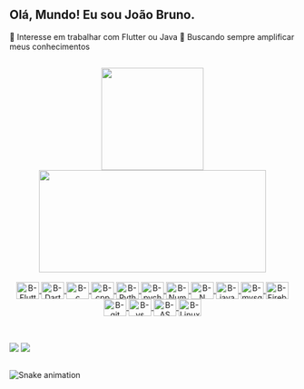 ## Olá, Mundo! Eu sou João Bruno.


 🔭 Interesse em trabalhar com Flutter ou Java
 🌱 Buscando sempre amplificar meus conhecimentos
## 
<div align="center">
  <a href="https://github.com/jbrun0r">
  <img height="180em" src="https://github-readme-stats.vercel.app/api?username=jbrun0r&border_color=0D1117&border_radius=17&show_icons=true&text_color=C9D1D9&title_color=58A6FF&icon_color=3CB371&bg_color=DEG,1F2938,19212D,141A24,10151D,0D1117&include_all_commits=true&count_private=true"/>
  <img height="180em", width="400em" src="https://github-readme-stats.vercel.app/api/top-langs/?username=jbrun0r&border_color=0D1117&border_radius=8&layout=compact&langs_count=7&text_color=C9D1D9&title_color=58A6FF&icon_color=3CB371&bg_color=DEG,0D1117,0D1117,10151D,141A24,19212D,1F2938"/>
</div>
  
<div>
  </div>
  
<div align="center"
     style="display: inline_block"><br>
  <img align="center" alt="B-Flutter" height="30" width="40" src="https://cdn.jsdelivr.net/gh/devicons/devicon/icons/flutter/flutter-original.svg">
  <img align="center" alt="B-Dart" height="30" width="40" src="https://cdn.jsdelivr.net/gh/devicons/devicon/icons/dart/dart-original.svg">
  <img align="center" alt="B-c" height="30" width="40" src="https://cdn.jsdelivr.net/gh/devicons/devicon/icons/c/c-original.svg">
  <img align="center" alt="B-cpp" height="30" width="40" src="https://cdn.jsdelivr.net/gh/devicons/devicon/icons/cplusplus/cplusplus-original.svg">
  <img align="center" alt="B-Python" height="30" width="40" src="https://cdn.jsdelivr.net/gh/devicons/devicon/icons/python/python-original.svg">
  <img align="center" alt="B-pycharm" height="30" width="40" src="https://cdn.jsdelivr.net/gh/devicons/devicon/icons/pycharm/pycharm-original.svg">
  <img align="center" alt="B-NumPy" height="30" width="40" src="https://cdn.jsdelivr.net/gh/devicons/devicon/icons/numpy/numpy-original.svg">
  <img align="center" alt="B-N" height="30" width="40" src="https://cdn.jsdelivr.net/gh/devicons/devicon/icons/jupyter/jupyter-original-wordmark.svg">
  <img align="center" alt="B-java" height="30" width="40" src="https://cdn.jsdelivr.net/gh/devicons/devicon/icons/java/java-original.svg">
  <img align="center" alt="B-mysql" height="30" width="40" src="https://cdn.jsdelivr.net/gh/devicons/devicon/icons/mysql/mysql-original.svg">
  <img align="center" alt="B-Firebase" height="30" width="40" src="https://cdn.jsdelivr.net/gh/devicons/devicon/icons/firebase/firebase-plain.svg">
  <img align="center" alt="B-git" height="30" width="40" src="https://cdn.jsdelivr.net/gh/devicons/devicon/icons/git/git-original.svg">
  <img align="center" alt="B-vs" height="30" width="40" src="https://cdn.jsdelivr.net/gh/devicons/devicon/icons/vscode/vscode-original.svg">
  <img align="center" alt="B-AS" height="30" width="40" src="https://cdn.jsdelivr.net/gh/devicons/devicon/icons/androidstudio/androidstudio-original.svg">
  
  <img align="center" alt="B-Linux" height="30" width="40" src="https://cdn.jsdelivr.net/gh/devicons/devicon/icons/linux/linux-original.svg">
  
 
 
 
</div>
  
##  
  
<div align="left"
     style="display: inline_block"><br>
  <a href = "mailto:joaobruno.rf@gmail.com"><img src="https://img.shields.io/badge/-Gmail-%23333?style=for-the-badge&logo=gmail&logoColor=white" target="_blank"></a>
  <a href="https://www.linkedin.com/in/joaobrunodev/" target="_blank"><img src="https://img.shields.io/badge/-LinkedIn-%230077B5?style=for-the-badge&logo=linkedin&logoColor=white" target="_blank"></a> 
  </div>
  
##
  ![Snake animation](https://github.com/jbrun0r/jbrun0r/blob/output/github-contribution-grid-snake.svg)
